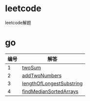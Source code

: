 # leetcode
leetcode解题

# go
|编号|解答|
|-|-|
|1|[twoSum](src/go/twoSum.go)
|2|[addTwoNumbers](src/go/addTwoNumbers.go)
|3|[lengthOfLongestSubstring](src/go/lengthOfLongestSubstring.go)
|4|[findMedianSortedArrays](src/go/findMedianSortedArrays.go)
